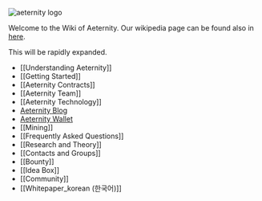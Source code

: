 ![aeternity logo](http://www.coinagenda.com/assets/img/sponsor/aeternity.jpg)

Welcome to the Wiki of Aeternity.
Our wikipedia page can be found also in [here](https://en.wikipedia.org/wiki/AEternity).

This will be rapidly expanded.

* [[Understanding Aeternity]]
* [[Getting Started]]
* [[Aeternity Contracts]]
* [[Aeternity Team]]
* [[Aeternity Technology]]
* [Aeternity Blog](https://blog.aeternity.com/)
* [Aeternity Wallet](https://wallet.aeternity.com/)
* [[Mining]]
* [[Frequently Asked Questions]]
* [[Research and Theory]]
* [[Contacts and Groups]]
* [[Bounty]]
* [[Idea Box]]
* [[Community]]
* [[Whitepaper_korean (한국어)]]

